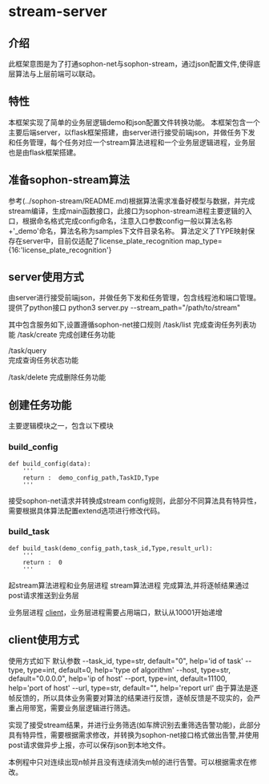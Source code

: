 # stream-server

## 介绍
此框架意图是为了打通sophon-net与sophon-stream，通过json配置文件,使得底层算法与上层前端可以联动。
## 特性
本框架实现了简单的业务层逻辑demo和json配置文件转换功能。
本框架包含一个主要后端server，以flask框架搭建，由server进行接受前端json，并做任务下发和任务管理，每个任务对应一个stream算法进程和一个业务层逻辑进程，业务层也是由flask框架搭建。
## 准备sophon-stream算法
参考(../sophon-stream/README.md)根据算法需求准备好模型与数据，并完成stream编译，生成main函数接口，此接口为sophon-stream进程主要逻辑的入口，根据命名格式完成config命名，注意入口参数config一般以算法名称+'_demo'命名，算法名称为samples下文件目录名称。
算法定义了TYPE映射保存在server中，目前仅适配了license_plate_recognition
map_type={16:'license_plate_recognition'}

## server使用方式
由server进行接受前端json，并做任务下发和任务管理，包含线程池和端口管理。
提供了python接口
python3 server.py --stream_path="/path/to/stream"

其中包含服务如下,设置遵循sophon-net接口规则
/task/list 
完成查询任务列表功能
/task/create 
完成创建任务功能

/task/query  
完成查询任务状态功能

/task/delete
完成删除任务功能

## 创建任务功能
主要逻辑模块之一，包含以下模块

### build_config
```
def build_config(data):
    '''
    return :  demo_config_path,TaskID,Type
    '''
```
接受sophon-net请求并转换成stream config规则，此部分不同算法具有特异性，需要根据具体算法配置extend选项进行修改代码。
### build_task
```
def build_task(demo_config_path,task_id,Type,result_url):
    '''
    return :  0
    '''
```

起stream算法进程和业务层进程
stream算法进程 
完成算法,并将逐帧结果通过post请求推送到业务层

业务层进程 [client](#client使用方式)，业务层进程需要占用端口，默认从10001开始递增

## client使用方式
使用方式如下
默认参数
--task_id, type=str, default="0", help='id of task'
--type, type=int, default=0, help='type of algorithm'
--host, type=str, default="0.0.0.0", help='ip of host'
--port, type=int, default=11100, help='port of host'
--url, type=str, default="", help='report url'
由于算法是逐帧反馈的，所以具体业务需要对算法的结果进行反馈，逐帧反馈是不现实的，会严重占用带宽，需要业务层逻辑进行筛选。

实现了接受stream结果，并进行业务筛选(如车牌识别去重筛选告警功能)，此部分具有特异性，需要根据需求修改，并转换为sophon-net接口格式做出告警,并使用post请求做异步上报，亦可以保存json到本地文件。

本例程中只对连续出现n帧并且没有连续消失m帧的进行告警。可以根据需求在修改。


